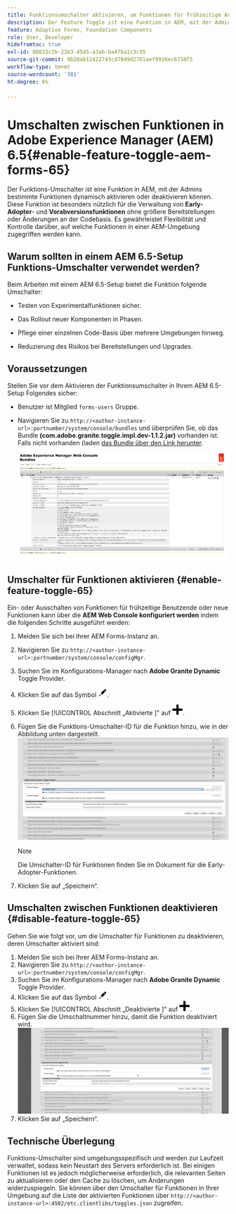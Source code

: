 ```yaml
---
title: Funktionsumschalter aktivieren, um Funktionen für frühzeitige Anpassungen und Vorabversionen zu integrieren
description: Der Feature Toggle ist eine Funktion in AEM, mit der Admins neue Funktionen in einer Laufzeitumgebung aktivieren können.
feature: Adaptive Forms, Foundation Components
role: User, Developer
hidefromtoc: true
exl-id: 08815c2b-23b3-4545-a3ab-ba47ba1c3c55
source-git-commit: 9b28ab12422743cd7849d2761aef9916ec6710f5
workflow-type: tm+mt
source-wordcount: '381'
ht-degree: 6%

---
```


# Umschalten zwischen Funktionen in Adobe Experience Manager (AEM) 6.5{#enable-feature-toggle-aem-forms-65}

Der Funktions-Umschalter ist eine Funktion in AEM, mit der Admins bestimmte Funktionen dynamisch aktivieren oder deaktivieren können. Diese Funktion ist besonders nützlich für die Verwaltung von **Early-Adopter**- und **Vorabversionsfunktionen** ohne größere Bereitstellungen oder Änderungen an der Codebasis. Es gewährleistet Flexibilität und Kontrolle darüber, auf welche Funktionen in einer AEM-Umgebung zugegriffen werden kann.

## Warum sollten in einem AEM 6.5-Setup Funktions-Umschalter verwendet werden?

Beim Arbeiten mit einem AEM 6.5-Setup bietet die Funktion folgende Umschalter:

* Testen von Experimentalfunktionen sicher.

* Das Rollout neuer Komponenten in Phasen.

* Pflege einer einzelnen Code-Basis über mehrere Umgebungen hinweg.

* Reduzierung des Risikos bei Bereitstellungen und Upgrades.

## Voraussetzungen

Stellen Sie vor dem Aktivieren der Funktionsumschalter in Ihrem AEM 6.5-Setup Folgendes sicher:

* Benutzer ist Mitglied `forms-users` Gruppe.

* Navigieren Sie zu `http://<author-instance-url>:portnumber/system/console/bundles` und überprüfen Sie, ob das Bundle **(com.adobe.granite.toggle.impl.dev-1.1.2.jar)** vorhanden ist. Falls nicht vorhanden (laden [ das Bundle über den Link herunter](https://experience.adobe.com/#/downloads/content/software-distribution/en/aem.html?package=/content/software-distribution/en/details.html/content/dam/aem/public/adobe/packages/cq650/hotfix/com.adobe.granite.toggle.impl.dev-1.1.2%20.jar).

  ![Feature-Umschalter](/help/forms/using/assets/feature-toggle-6.5.png)

## Umschalter für Funktionen aktivieren {#enable-feature-toggle-65}

Ein- oder Ausschalten von Funktionen für frühzeitige Benutzende oder neue Funktionen kann über die **AEM Web Console konfiguriert werden** indem die folgenden Schritte ausgeführt werden:

1. Melden Sie sich bei Ihrer AEM Forms-Instanz an.
2. Navigieren Sie zu `http://<author-instance-url>:portnumber/system/console/configMgr`.
3. Suchen Sie im Konfigurations-Manager nach **Adobe Granite Dynamic** Toggle Provider.
4. Klicken Sie auf das Symbol ![Bleistiftsymbol](assets/illustratorcc_penciltool_cur_edit_2_17.png).
5. Klicken Sie [!UICONTROL  Abschnitt „Aktivierte ]&quot; auf ![Bleistiftsymbol](assets/aem6forms_add.png).
6. Fügen Sie die Funktions-Umschalter-ID für die Funktion hinzu, wie in der Abbildung unten dargestellt.
   ![Umschalter hinzufügen](assets/add_toggle_number_forms.png)

   >[!NOTE]
   >
   >Die Umschalter-ID für Funktionen finden Sie im Dokument für die Early-Adopter-Funktionen.

7. Klicken Sie auf „Speichern“.

## Umschalten zwischen Funktionen deaktivieren {#disable-feature-toggle-65}

Gehen Sie wie folgt vor, um die Umschalter für Funktionen zu deaktivieren, deren Umschalter aktiviert sind:

1. Melden Sie sich bei Ihrer AEM Forms-Instanz an.
2. Navigieren Sie zu `http://<author-instance-url>:portnumber/system/console/configMgr`.
3. Suchen Sie im Konfigurations-Manager nach **Adobe Granite Dynamic** Toggle Provider.
4. Klicken Sie auf das Symbol ![Bleistiftsymbol](assets/illustratorcc_penciltool_cur_edit_2_17.png).
5. Klicken Sie [!UICONTROL  Abschnitt „Deaktivierte ]&quot; auf ![Bleistiftsymbol](assets/aem6forms_add.png).
6. Fügen Sie die Umschaltnummer hinzu, damit die Funktion deaktiviert wird.
   ![Umschalter entfernen](assets/remove_toggle_feature_forms.png)
7. Klicken Sie auf „Speichern“.

## Technische Überlegung

Funktions-Umschalter sind umgebungsspezifisch und werden zur Laufzeit verwaltet, sodass kein Neustart des Servers erforderlich ist. Bei einigen Funktionen ist es jedoch möglicherweise erforderlich, die relevanten Seiten zu aktualisieren oder den Cache zu löschen, um Änderungen widerzuspiegeln.
Sie können über den Umschalter für Funktionen in Ihrer Umgebung auf die Liste der aktivierten Funktionen über `http://<author-instance-url>:4502/etc.clientlibs/toggles.json` zugreifen.
